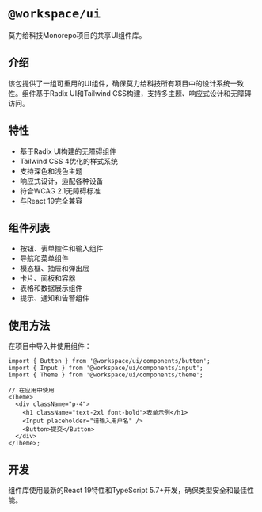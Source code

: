 # `@workspace/ui`

莫力给科技Monorepo项目的共享UI组件库。

## 介绍

该包提供了一组可重用的UI组件，确保莫力给科技所有项目中的设计系统一致性。组件基于Radix UI和Tailwind CSS构建，支持多主题、响应式设计和无障碍访问。

## 特性

- 基于Radix UI构建的无障碍组件
- Tailwind CSS 4优化的样式系统
- 支持深色和浅色主题
- 响应式设计，适配各种设备
- 符合WCAG 2.1无障碍标准
- 与React 19完全兼容

## 组件列表

- 按钮、表单控件和输入组件
- 导航和菜单组件
- 模态框、抽屉和弹出层
- 卡片、面板和容器
- 表格和数据展示组件
- 提示、通知和告警组件

## 使用方法

在项目中导入并使用组件：

```tsx
import { Button } from '@workspace/ui/components/button';
import { Input } from '@workspace/ui/components/input';
import { Theme } from '@workspace/ui/components/theme';

// 在应用中使用
<Theme>
  <div className="p-4">
    <h1 className="text-2xl font-bold">表单示例</h1>
    <Input placeholder="请输入用户名" />
    <Button>提交</Button>
  </div>
</Theme>;
```

## 开发

组件库使用最新的React 19特性和TypeScript 5.7+开发，确保类型安全和最佳性能。

